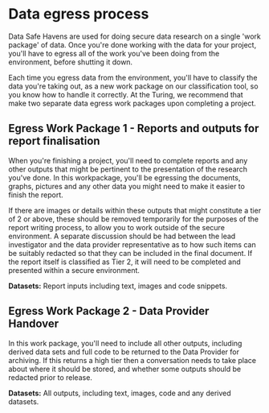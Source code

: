 # Data egress process

Data Safe Havens are used for doing secure data research on a single 'work package' of data. Once you're done working with the data for your project, you'll have to egress all of the work you've been doing from the environment, before shutting it down.

Each time you egress data from the environment, you'll have to classify the data you're taking out, as a new work package on our classification tool, so you know how to handle it correctly. At the Turing, we recommend that make two separate data egress work packages upon completing a project.

## Egress Work Package 1 - Reports and outputs for report finalisation

When you're finishing a project, you'll need to complete reports and any other outputs that might be pertinent to the presentation of the research you've done. In this workpackage, you'll be egressing the documents, graphs, pictures and any other data you might need to make it easier to finish the report.

If there are images or details within these outputs that might constitute a tier of 2 or above, these should be removed temporarily for the purposes of the report writing process, to allow you to work outside of the secure environment. A separate discussion should be had between the lead investigator and the data provider representative as to how such items can be suitably redacted so that they can be included in the final document. If the report itself is classified as Tier 2, it will need to be completed and presented within a secure environment.

**Datasets:** Report inputs including text, images and code snippets.

## Egress Work Package 2 - Data Provider Handover

In this work package, you'll need to include all other outputs, including derived data sets and full code to be returned to the Data Provider for archiving. If this returns a high tier then a conversation needs to take place about where it should be stored, and whether some outputs should be redacted prior to release.

**Datasets:** All outputs, including text, images, code and any derived datasets.
